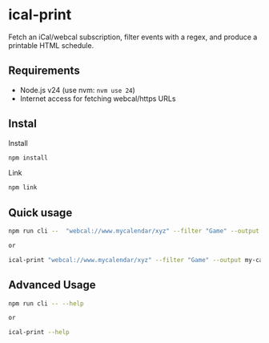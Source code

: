 # ical-print

Fetch an iCal/webcal subscription, filter events with a regex, and produce a printable HTML schedule.

## Requirements

- Node.js v24 (use nvm: `nvm use 24`)
- Internet access for fetching webcal/https URLs

## Instal

Install

```sh
npm install
```

Link

```sh
npm link
```

## Quick usage

```sh
npm run cli --  "webcal://www.mycalendar/xyz" --filter "Game" --output my-calendar.html

or

ical-print "webcal://www.mycalendar/xyz" --filter "Game" --output my-calendar.html
```

## Advanced Usage

```sh
npm run cli -- --help

or

ical-print --help
```
